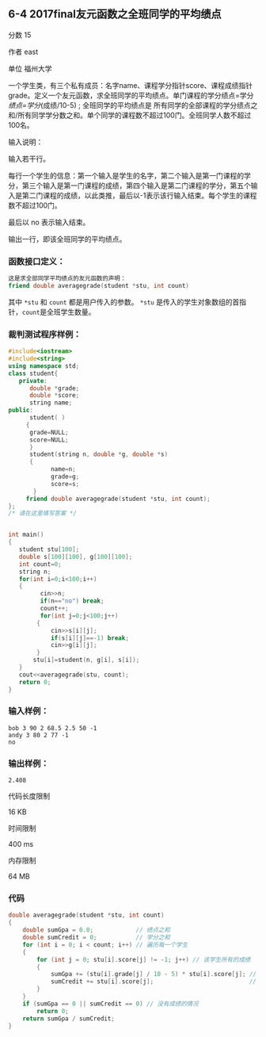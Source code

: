 ## **6-4 2017final友元函数之全班同学的平均绩点**

分数 15

作者 east

单位 福州大学

一个学生类，有三个私有成员：名字name、课程学分指针score、课程成绩指针grade。定义一个友元函数，求全班同学的平均绩点。单门课程的学分绩点=学分*绩点=学分*(成绩/10-5) ;  全班同学的平均绩点是 所有同学的全部课程的学分绩点之和/所有同学学分数之和。单个同学的课程数不超过100门。全班同学人数不超过100名。

输入说明：

输入若干行。 

每行一个学生的信息：第一个输入是学生的名字，第二个输入是第一门课程的学分，第三个输入是第一门课程的成绩，第四个输入是第二门课程的学分，第五个输入是第二门课程的成绩，以此类推，最后以-1表示该行输入结束。每个学生的课程数不超过100门。

最后以 no 表示输入结束。

输出一行，即该全班同学的平均绩点。

### 函数接口定义：

```c++
这是求全部同学平均绩点的友元函数的声明：
friend double averagegrade(student *stu, int count)
```

其中 `*stu` 和 `count` 都是用户传入的参数。 `*stu` 是传入的学生对象数组的首指针，`count`是全班学生数量。

### 裁判测试程序样例：

```c++
#include<iostream>
#include<string>
using namespace std;
class student{
   private:
      double *grade;
      double *score;
      string name;
public:
      student( )
     {
      grade=NULL;
      score=NULL;
      }
      student(string n, double *g, double *s)
      {
            name=n;
            grade=g;
            score=s;
       }
     friend double averagegrade(student *stu, int count);
};
/* 请在这里填写答案 */


int main()
{
   student stu[100];
   double s[100][100], g[100][100];
   int count=0;
   string n;
   for(int i=0;i<100;i++)
   {
         cin>>n;
         if(n=="no") break;
         count++;
         for(int j=0;j<100;j++)
        {
            cin>>s[i][j];
            if(s[i][j]==-1) break;
            cin>>g[i][j];
        }
       stu[i]=student(n, g[i], s[i]);
   }
   cout<<averagegrade(stu, count);
   return 0;
}
```

### 输入样例：

```in
bob 3 90 2 68.5 2.5 50 -1
andy 3 80 2 77 -1
no
```

### 输出样例：

```out
2.408
```

代码长度限制

16 KB

时间限制

400 ms

内存限制

64 MB

### 代码

```c++
double averagegrade(student *stu, int count)
{
    double sumGpa = 0.0;            // 绩点之和
    double sumCredit = 0;           // 学分之和
    for (int i = 0; i < count; i++) // 遍历每一个学生
    {
        for (int j = 0; stu[i].score[j] != -1; j++) // 该学生所有的成绩
        {
            sumGpa += (stu[i].grade[j] / 10 - 5) * stu[i].score[j]; // 绩点计入总绩点
            sumCredit += stu[i].score[j];                           // 学分计入总学分
        }
    }
    if (sumGpa == 0 || sumCredit == 0) // 没有成绩的情况
        return 0;
    return sumGpa / sumCredit;
}
```

